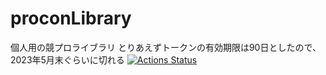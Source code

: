 # proconLibrary
個人用の競プロライブラリ
とりあえずトークンの有効期限は90日としたので、2023年5月末ぐらいに切れる
[![Actions Status](https://github.com/CoCo-Japan-pan/proconLibrary/workflows/verify/badge.svg)](https://github.com/CoCo-Japan-pan/proconLibrary/actions)
